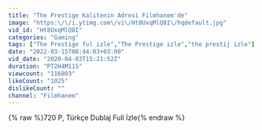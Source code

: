 ```yaml
---
title: "The Prestige Kalitenin Adresi Filmhanem'de"
image: "https:\/\/i.ytimg.com\/vi\/Ht8UxqMlQ8I\/hqdefault.jpg"
vid_id: "Ht8UxqMlQ8I"
categories: "Gaming"
tags: ["The Prestige ful izle","The Prestige izle","the prestij izle"]
date: "2022-03-15T08:44:03+03:00"
vid_date: "2020-04-03T15:21:52Z"
duration: "PT2H4M11S"
viewcount: "116803"
likeCount: "1025"
dislikeCount: ""
channel: "Filmhanem"
---
```

{% raw %}720 P, Türkçe Dublaj Full İzle{% endraw %}
